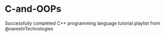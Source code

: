# C-and-OOPs
Successfully completed C++ programming language tutorial playlist from @nareshiTechnologies 
